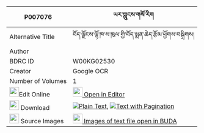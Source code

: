 |P007076|ཡར་ཀླུངས་གསོ་རིག 
| --- | --- 
|Alternative Title |བོད་ལྗོངས་ལྷོ་ཁ་ས་ཁུལ་གྱི་བོད་སྨན་ཆེད་རྩོམ་ཕྱོགས་བསྒྲིགས།
|Author | 
|BDRC ID | W00KG02530
|Creator | Google OCR
|Number of Volumes| 1
|<img width="25" src="https://img.icons8.com/color/25/000000/edit-property.png">Edit Online| [<img width="25" src="https://avatars.githubusercontent.com/u/45091458?s=200&v=4"> Open in Editor](http://editor.openpecha.org/P007076)
|<img width="25" src="https://img.icons8.com/fluent/48/000000/download-2.png"/>  Download | [![](https://img.icons8.com/color/20/000000/txt.png)Plain Text](https://github.com/Openpecha/P007076/releases/download/v2/yar_lung_sorik_plain_P007076.zip), [![](https://img.icons8.com/color/20/000000/txt.png)Text with Pagination](https://github.com/Openpecha/P007076/releases/download/v2/yar_lung_sorik_pages_P007076.zip)
|<img width="25" src="https://img.icons8.com/plasticine/100/000000/pictures-folder.png"/>  Source Images | [<img width="25" src="https://library.bdrc.io/icons/BUDA-small.svg"> Images of text file open in BUDA](https://library.bdrc.io/show/bdr:W00KG02530)